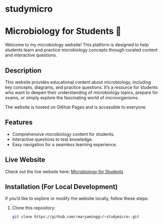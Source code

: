 # studymicro
# Microbiology for Students 🧫

Welcome to my microbiology website! This platform is designed to help students learn and practice microbiology concepts through curated content and interactive questions.

## Description

This website provides educational content about microbiology, including key concepts, diagrams, and practice questions. It’s a resource for students who want to deepen their understanding of microbiology topics, prepare for exams, or simply explore the fascinating world of microorganisms.

The website is hosted on GitHub Pages and is accessible to everyone.

## Features

- Comprehensive microbiology content for students.
- Interactive questions to test knowledge.
- Easy navigation for a seamless learning experience.

## Live Website

Check out the live website here: [Microbiology for Students](https://<maryamingg>.github.io/<studymicro>/)

## Installation (For Local Development)

If you’d like to explore or modify the website locally, follow these steps:

1. Clone this repository:
   ```bash
   git clone https://github.com/<maryamingg>/<studymicro>.git
